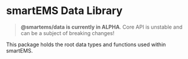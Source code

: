 # smartEMS Data Library

> **@smartems/data is currently in ALPHA**. Core API is unstable and can be a subject of breaking changes!

This package holds the root data types and functions used within smartEMS.
